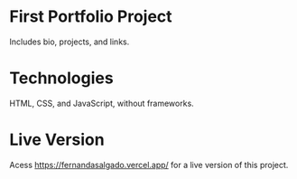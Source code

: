 # First Portfolio Project

Includes bio, projects, and links.

# Technologies

HTML, CSS, and JavaScript, without frameworks.

# Live Version

Acess https://fernandasalgado.vercel.app/ for a live version of this project.
